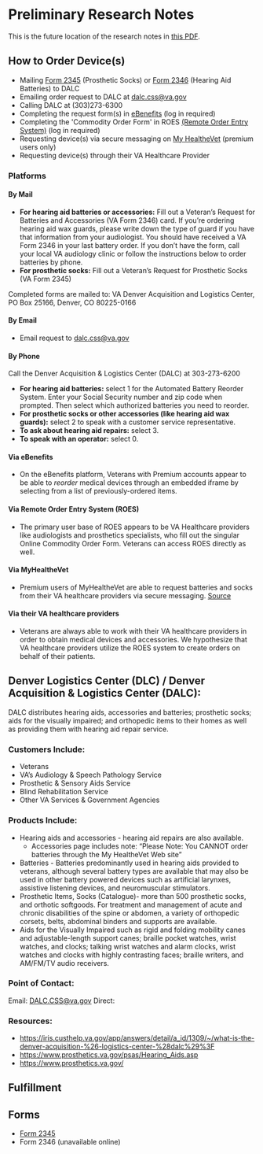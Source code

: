 # Preliminary Research Notes

This is the future location of the research notes in [this PDF](https://github.com/department-of-veterans-affairs/va.gov-team/blob/master/products/medical-device-tool/research/MDO_Preliminary_Research%20Notes_11-5.pdf).

## How to Order Device(s)
* Mailing [Form 2345](https://www.va.gov/opal/docs/nac/dlc/VAform2345.pdf) (Prosthetic Socks) or [Form 2346]() (Hearing Aid Batteries) to DALC
* Emailing order request to DALC at dalc.css@va.gov
* Calling DALC at (303)273-6300
* Completing the request form(s) in [eBenefits](https://www.ebenefits.va.gov/ebenefits/about/feature?feature=hearing-aid-batteries-and-prosthetic-socks) (log in required)
* Completing the 'Commodity Order Form' in ROES [(Remote Order Entry System)](https://www.va.gov/eauth/roes/) (log in required)
* Requesting device(s) via secure messaging on [My HealtheVet](https://www.myhealth.va.gov/mhv-portal-web/home) (premium users only)
* Requesting device(s) through their VA Healthcare Provider

### Platforms

#### By Mail
* **For hearing aid batteries or accessories:** Fill out a Veteran’s Request for Batteries and Accessories (VA Form 2346) card. If you’re ordering hearing aid wax guards, please write down the type of guard if you have that information from your audiologist. You should have received a VA Form 2346 in your last battery order. If you don’t have the form, call your local VA audiology clinic or follow the instructions below to order batteries by phone.
* **For prosthetic socks:** Fill out a Veteran’s Request for Prosthetic Socks (VA Form 2345)

Completed forms are mailed to: VA Denver Acquisition and Logistics Center, PO Box 25166, Denver, CO 80225-0166

#### By Email
* Email request to dalc.css@va.gov 

#### By Phone
Call the Denver Acquisition & Logistics Center (DALC) at 303-273-6200
* **For hearing aid batteries:** select 1 for the Automated Battery Reorder System. Enter your Social Security number and zip code when prompted. Then select which authorized batteries you need to reorder.
* **For prosthetic socks or other accessories (like hearing aid wax guards):** select 2 to speak with a customer service representative.
* **To ask about hearing aid repairs:** select 3.
* **To speak with an operator:** select 0.

#### Via eBenefits
* On the eBenefits platform, Veterans with Premium accounts appear to be able to _reorder_ medical devices through an embedded iframe by selecting from a list of previously-ordered items.

#### Via Remote Order Entry System (ROES)
* The primary user base of ROES appears to be VA Healthcare providers like audiologists and prosthetics specialists, who fill out the singular Online Commodity Order Form. Veterans can access ROES directly as well. 

#### Via MyHealtheVet
* Premium users of MyHealtheVet are able to request batteries and socks from their VA healthcare providers via secure messaging. [Source](https://www.myhealth.va.gov/mhv-portal-web/ss20190521-hearing-loss)

#### Via their VA healthcare providers
* Veterans are always able to work with their VA healthcare providers in order to obtain medical devices and accessories. We hypothesize that VA healthcare providers utilize the ROES system to create orders on behalf of their patients.


## Denver Logistics Center (DLC) / Denver Acquisition & Logistics Center (DALC):
DALC distributes hearing aids, accessories and batteries; prosthetic socks; aids for the visually impaired; and orthopedic items to their homes as well as providing them with hearing aid repair service.

### Customers Include:
- Veterans
- VA’s Audiology & Speech Pathology Service
- Prosthetic & Sensory Aids Service
- Blind Rehabilitation Service
- Other VA Services & Government Agencies

### Products Include:
- Hearing aids and accessories -  hearing aid repairs are also available. 
  - Accessories page includes note: “Please Note: You CANNOT order batteries through the My HealtheVet Web site”
- Batteries - Batteries predominantly used in hearing aids provided to veterans, although several battery types are available that may also be used in other battery powered devices such as artificial larynxes, assistive listening devices, and neuromuscular stimulators.
- Prosthetic Items, Socks (Catalogue)- more than 500 prosthetic socks, and orthotic softgoods. For treatment and management of acute and chronic disabilities of the spine or abdomen, a variety of orthopedic corsets, belts, abdominal binders and supports are available.
- Aids for the Visually Impaired such as rigid and folding mobility canes and adjustable-length support canes; braille pocket watches, wrist watches, and clocks; talking wrist watches and alarm clocks, wrist watches and clocks with highly contrasting faces; braille writers, and AM/FM/TV audio receivers.

### Point of Contact: 	
Email: DALC.CSS@va.gov
Direct: 

### Resources:
- https://iris.custhelp.va.gov/app/answers/detail/a_id/1309/~/what-is-the-denver-acquisition-%26-logistics-center-%28dalc%29%3F 
- https://www.prosthetics.va.gov/psas/Hearing_Aids.asp 
- https://www.prosthetics.va.gov/

## Fulfillment

## Forms
- [Form 2345](https://www.va.gov/opal/docs/nac/dlc/VAform2345.pdf)
- Form 2346 (unavailable online)
